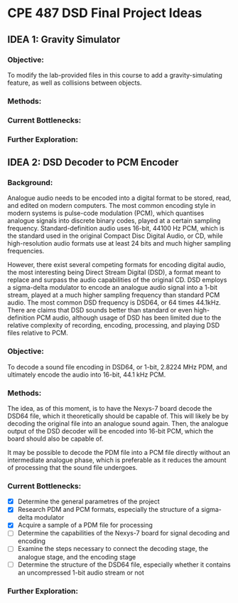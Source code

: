 # CPE 487 DSD Final Project Ideas

## IDEA 1: Gravity Simulator

### Objective:

To modify the lab-provided files in this course to add a gravity-simulating feature, as well as collisions between objects.

### Methods:



### Current Bottlenecks:



### Further Exploration:



## IDEA 2: DSD Decoder to PCM Encoder

### Background:

Analogue audio needs to be encoded into a digital format to be stored, read, and edited on modern computers. The most common encoding style in modern systems is pulse-code modulation (PCM), which quantises analogue signals into discrete binary codes, played at a certain sampling frequency. Standard-definition audio uses 16-bit, 44100 Hz PCM, which is the standard used in the original Compact Disc Digital Audio, or CD, while high-resolution audio formats use at least 24 bits and much higher sampling frequencies. 

However, there exist several competing formats for encoding digital audio, the most interesting being Direct Stream Digital (DSD), a format meant to replace and surpass the audio capabilities of the original CD. DSD employs a sigma-delta modulator to encode an analogue audio signal into a 1-bit stream, played at a much higher sampling frequency than standard PCM audio. The most common DSD frequency is DSD64, or 64 times 44.1kHz. There are claims that DSD sounds better than standard or even high-definition PCM audio, although usage of DSD has been limited due to the relative complexity of recording, encoding, processing, and playing DSD files relative to PCM.

### Objective:

To decode a sound file encoding in DSD64, or 1-bit, 2.8224 MHz PDM, and ultimately encode the audio into 16-bit, 44.1 kHz PCM.

### Methods:

The idea, as of this moment, is to have the Nexys-7 board decode the DSD64 file, which it theoretically should be capable of. This will likely be by decoding the original file into an analogue sound again. Then, the analogue output of the DSD decoder will be encoded into 16-bit PCM, which the board should also be capable of. 

It may be possible to decode the PDM file into a PCM file directly without an intermediate analogue phase, which is preferable as it reduces the amount of processing that the sound file undergoes.

### Current Bottlenecks:

- [x] Determine the general parametres of the project
- [x] Research PDM and PCM formats, especially the structure of a sigma-delta modulator
- [x] Acquire a sample of a PDM file for processing
- [ ] Determine the capabilities of the Nexys-7 board for signal decoding and encoding
- [ ] Examine the steps necessary to connect the decoding stage, the analogue stage, and the encoding stage
- [ ] Determine the structure of the DSD64 file, especially whether it contains an uncompressed 1-bit audio stream or not

### Further Exploration:

